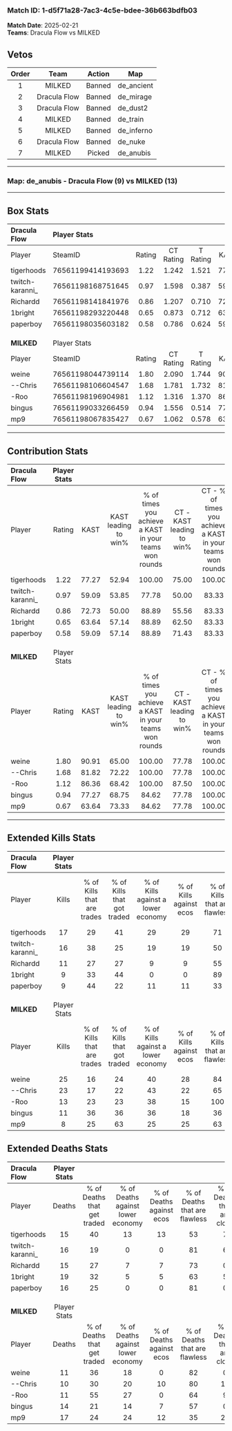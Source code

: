 ### Match ID: 1-d5f71a28-7ac3-4c5e-bdee-36b663bdfb03  
**Match Date**: 2025-02-21  
**Teams**: Dracula Flow vs MILKED  

## Vetos  

| Order | Team | Action | Map |
| :---: | :--: | :----: | --- |
| 1 | MILKED | Banned | de_ancient |
| 2 | Dracula Flow | Banned | de_mirage |
| 3 | Dracula Flow | Banned | de_dust2 |
| 4 | MILKED | Banned | de_train |
| 5 | MILKED | Banned | de_inferno |
| 6 | Dracula Flow | Banned | de_nuke |
| 7 | MILKED | Picked | de_anubis |

---  

### **Map**: de_anubis - Dracula Flow (9) vs MILKED (13)  
---  

## Box Stats  

| **Dracula Flow** | Player Stats      |        |           |          |       |       |       |         |        |      |     |
| :- | :- | :-: | :-: | :-: | :-: | :-: | :-: | :-: | :-: | :-: | :-: |
| Player           | SteamID           | Rating | CT Rating | T Rating | KAST  |  ADR  | Kills | Assists | Deaths | K/D  | HS% |
| tigerhoods       | 76561199414193693 |  1.22  |   1.242   |  1.521   | 77.27 | 84.6  |  17   |    5    |   15   | 1.13 | 29  |
| twitch-karanni_  | 76561198168751645 |  0.97  |   1.598   |  0.387   | 59.09 | 72.1  |  16   |    2    |   16   | 1.00 | 37  |
| Richardd         | 76561198141841976 |  0.86  |   1.207   |  0.710   | 72.73 | 58.6  |  11   |    3    |   15   | 0.73 | 90  |
| 1bright          | 76561198293220448 |  0.65  |   0.873   |  0.712   | 63.64 | 65.1  |   9   |    6    |   19   | 0.47 | 22  |
| paperboy         | 76561198035603182 |  0.58  |   0.786   |  0.624   | 59.09 | 34.9  |   9   |    1    |   16   | 0.56 | 55  |
|                  |                   |        |           |          |       |       |       |         |        |      |     |
|                  |                   |        |           |          |       |       |       |         |        |      |     |
|                  |                   |        |           |          |       |       |       |         |        |      |     |
| **MILKED**       | Player Stats      |        |           |          |       |       |       |         |        |      |     |
| Player           | SteamID           | Rating | CT Rating | T Rating | KAST  |  ADR  | Kills | Assists | Deaths | K/D  | HS% |
| weine            | 76561198044739114 |  1.80  |   2.090   |  1.744   | 90.91 | 107.9 |  25   |    4    |   11   | 2.27 | 36  |
| --Chris          | 76561198106604547 |  1.68  |   1.781   |  1.732   | 81.82 | 104.1 |  23   |    6    |   10   | 2.30 | 56  |
| -Roo             | 76561198196904981 |  1.12  |   1.316   |  1.370   | 86.36 | 52.0  |  13   |    4    |   11   | 1.18 | 61  |
| bingus           | 76561199033266459 |  0.94  |   1.556   |  0.514   | 77.27 | 61.6  |  11   |    5    |   14   | 0.79 | 63  |
| mp9              | 76561198067835427 |  0.67  |   1.062   |  0.578   | 63.64 | 67.4  |   8   |    5    |   17   | 0.47 | 50  |
---  

## Contribution Stats  

| **Dracula Flow** | Player Stats |       |                      |                                                        |                           |                                                             |                          |                                                            |
| :- | :-: | :-: | :-: | :-: | :-: | :-: | :-: | :-: |
| Player           |    Rating    | KAST  | KAST leading to win% | % of times you achieve a KAST in your teams won rounds | CT - KAST leading to win% | CT - % of times you achieve a KAST in your teams won rounds | T - KAST leading to win% | T - % of times you achieve a KAST in your teams won rounds |
| tigerhoods       |     1.22     | 77.27 |        52.94         |                         100.00                         |           75.00           |                           100.00                            |          33.33           |                           100.00                           |
| twitch-karanni_  |     0.97     | 59.09 |        53.85         |                         77.78                          |           50.00           |                            83.33                            |          66.67           |                           66.67                            |
| Richardd         |     0.86     | 72.73 |        50.00         |                         88.89                          |           55.56           |                            83.33                            |          42.86           |                           100.00                           |
| 1bright          |     0.65     | 63.64 |        57.14         |                         88.89                          |           62.50           |                            83.33                            |          50.00           |                           100.00                           |
| paperboy         |     0.58     | 59.09 |        57.14         |                         88.89                          |           71.43           |                            83.33                            |          42.86           |                           100.00                           |
|                  |              |       |                      |                                                        |                           |                                                             |                          |                                                            |
|                  |              |       |                      |                                                        |                           |                                                             |                          |                                                            |
|                  |              |       |                      |                                                        |                           |                                                             |                          |                                                            |
| **MILKED**       | Player Stats |       |                      |                                                        |                           |                                                             |                          |                                                            |
| Player           |    Rating    | KAST  | KAST leading to win% | % of times you achieve a KAST in your teams won rounds | CT - KAST leading to win% | CT - % of times you achieve a KAST in your teams won rounds | T - KAST leading to win% | T - % of times you achieve a KAST in your teams won rounds |
| weine            |     1.80     | 90.91 |        65.00         |                         100.00                         |           77.78           |                           100.00                            |          54.55           |                           100.00                           |
| --Chris          |     1.68     | 81.82 |        72.22         |                         100.00                         |           77.78           |                           100.00                            |          66.67           |                           100.00                           |
| -Roo             |     1.12     | 86.36 |        68.42         |                         100.00                         |           87.50           |                           100.00                            |          54.55           |                           100.00                           |
| bingus           |     0.94     | 77.27 |        68.75         |                         84.62                          |           77.78           |                           100.00                            |          57.14           |                           66.67                            |
| mp9              |     0.67     | 63.64 |        73.33         |                         84.62                          |           77.78           |                           100.00                            |          66.67           |                           66.67                            |
---  

## Extended Kills Stats  

| **Dracula Flow** | Player Stats |                            |                            |                                    |                         |                              |                                 |                                       |                    |           |
| :- | :-: | :-: | :-: | :-: | :-: | :-: | :-: | :-: | :-: | :-: |
| Player           |    Kills     | % of Kills that are trades | % of Kills that got traded | % of Kills against a lower economy | % of Kills against ecos | % of Kills that are flawless | % of Kills that are close duels | % of Kills that are assisted by flash | Pistol Round Kills | AWP Kills |
| tigerhoods       |      17      |             29             |             41             |                 29                 |           29            |              71              |                6                |                   0                   |         0          |     0     |
| twitch-karanni_  |      16      |             38             |             25             |                 19                 |           19            |              50              |                6                |                   6                   |         1          |     2     |
| Richardd         |      11      |             27             |             27             |                 9                  |            9            |              55              |               27                |                   9                   |         0          |     1     |
| 1bright          |      9       |             33             |             44             |                 0                  |            0            |              89              |                0                |                   0                   |         0          |     0     |
| paperboy         |      9       |             44             |             22             |                 11                 |           11            |              33              |               11                |                   0                   |         0          |     1     |
|                  |              |                            |                            |                                    |                         |                              |                                 |                                       |                    |           |
|                  |              |                            |                            |                                    |                         |                              |                                 |                                       |                    |           |
|                  |              |                            |                            |                                    |                         |                              |                                 |                                       |                    |           |
| **MILKED**       | Player Stats |                            |                            |                                    |                         |                              |                                 |                                       |                    |           |
| Player           |    Kills     | % of Kills that are trades | % of Kills that got traded | % of Kills against a lower economy | % of Kills against ecos | % of Kills that are flawless | % of Kills that are close duels | % of Kills that are assisted by flash | Pistol Round Kills | AWP Kills |
| weine            |      25      |             16             |             24             |                 40                 |           28            |              84              |                4                |                   8                   |         10         |     4     |
| --Chris          |      23      |             17             |             22             |                 43                 |           22            |              65              |                4                |                   4                   |         0          |     2     |
| -Roo             |      13      |             23             |             23             |                 38                 |           15            |             100              |                0                |                   0                   |         0          |     1     |
| bingus           |      11      |             36             |             36             |                 36                 |           18            |              36              |                0                |                   9                   |         0          |     2     |
| mp9              |      8       |             25             |             63             |                 25                 |           25            |              63              |               13                |                   0                   |         0          |     1     |
## Extended Deaths Stats  

| **Dracula Flow** | Player Stats |                             |                                   |                          |                               |                            |                           |               |
| :- | :-: | :-: | :-: | :-: | :-: | :-: | :-: | :-: |
| Player           |    Deaths    | % of Deaths that get traded | % of Deaths against lower economy | % of Deaths against ecos | % of Deaths that are flawless | % of Deaths that are close | % of Deaths while blinded | Deaths to AWP |
| tigerhoods       |      15      |             40              |                13                 |            13            |              53               |             7              |            13             |       1       |
| twitch-karanni_  |      16      |             19              |                 0                 |            0             |              81               |             6              |             0             |       2       |
| Richardd         |      15      |             27              |                 7                 |            7             |              73               |             0              |             0             |       1       |
| 1bright          |      19      |             32              |                 5                 |            5             |              63               |             5              |            11             |       4       |
| paperboy         |      16      |             25              |                 0                 |            0             |              81               |             0              |             0             |       2       |
|                  |              |                             |                                   |                          |                               |                            |                           |               |
|                  |              |                             |                                   |                          |                               |                            |                           |               |
|                  |              |                             |                                   |                          |                               |                            |                           |               |
| **MILKED**       | Player Stats |                             |                                   |                          |                               |                            |                           |               |
| Player           |    Deaths    | % of Deaths that get traded | % of Deaths against lower economy | % of Deaths against ecos | % of Deaths that are flawless | % of Deaths that are close | % of Deaths while blinded | Deaths to AWP |
| weine            |      11      |             36              |                18                 |            0             |              82               |             0              |             0             |       0       |
| --Chris          |      10      |             30              |                20                 |            10            |              80               |             10             |             0             |       0       |
| -Roo             |      11      |             55              |                27                 |            0             |              64               |             9              |             0             |       0       |
| bingus           |      14      |             21              |                14                 |            7             |              57               |             0              |             7             |       0       |
| mp9              |      17      |             24              |                24                 |            12            |              35               |             24             |             6             |       1       |
